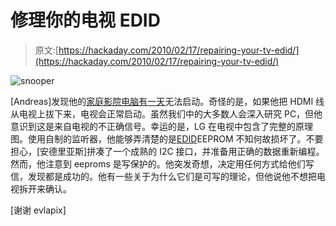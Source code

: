 # 修理你的电视 EDID

> 原文:[https://hackaday.com/2010/02/17/repairing-your-tv-edid/](https://hackaday.com/2010/02/17/repairing-your-tv-edid/)

![](../Images/3fd7be3801ad8bfc34fe29c5b317f255.png "snooper")

[Andreas]发现他的[家庭影院电脑有一天](http://www.lonelycoder.com/blog/?p=14)无法启动。奇怪的是，如果他把 HDMI 线从电视上拔下来，电视会正常启动。虽然我们中的大多数人会深入研究 PC，但他意识到这是来自电视的不正确信号。幸运的是，LG 在电视中包含了完整的原理图。使用自制的监听器，他能够弄清楚的是[EDID](http://en.wikipedia.org/wiki/Extended_display_identification_data)EEPROM 不知何故损坏了。不要担心，[安德里亚斯]拼凑了一个成熟的 I2C 接口，并准备用正确的数据重新编程。然而，他注意到 eeproms 是写保护的。他突发奇想，决定用任何方式给他们写信，发现都是成功的。他有一些关于为什么它们是可写的理论，但他说他不想把电视拆开来确认。

[谢谢 evlapix]
